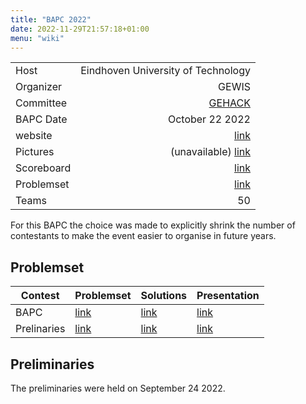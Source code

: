```yaml
---
title: "BAPC 2022"
date: 2022-11-29T21:57:18+01:00
menu: "wiki"
---
```


|            |                                    |
|------------|-----------------------------------:|
| Host       | Eindhoven University of Technology |
| Organizer  |                              GEWIS |
| Committee  |                    [GEHACK][email] |
| BAPC Date  |                    October 22 2022 | 
| website    |                    [link][website] |
| Pictures   |       (unavailable) [link][photos] |
| Scoreboard |                 [link][scoreboard] |
| Problemset |                 [link][problemset] |
| Teams      |                                 50 |

For this BAPC the choice was made to explicitly shrink the number of contestants to make the event easier to organise in future years.

## Problemset
| Contest     | Problemset                                              | Solutions                                                                        | Presentation                                             |
|-------------|---------------------------------------------------------|----------------------------------------------------------------------------------|----------------------------------------------------------|
| BAPC        | [link](https://2022.bapc.eu/bapc/problems.pdf)          | [link](https://commissies.ch.tudelft.nl/chipcie/archive/2022/bapc/solutions.zip) | [link](https://2022.bapc.eu/bapc/solutions.pdf)          |
| Prelinaries | [link](https://2022.bapc.eu/preliminaries/problems.pdf) | [link](https://commissies.ch.tudelft.nl/chipcie/archive/2022/dapc/solutions.zip) | [link](https://2022.bapc.eu/preliminaries/solutions.pdf) |

## Preliminaries
The preliminaries were held on September 24 2022.

[home]: index.md
[website]: https://2022.bapc.eu/
[email]: mailto:gehack@gewis.nl
[photos]: #
[scoreboard]: https://2022.bapc.eu/bapc/scoreboard/
[problemset]: https://2022.bapc.eu/bapc/problems.pdf
